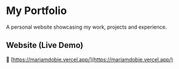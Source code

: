 # My Portfolio

A personal website showcasing my work, projects and experience.

## Website (Live Demo)
🔗 [https://mariamdobie.vercel.app/](https://mariamdobie.vercel.app/)



